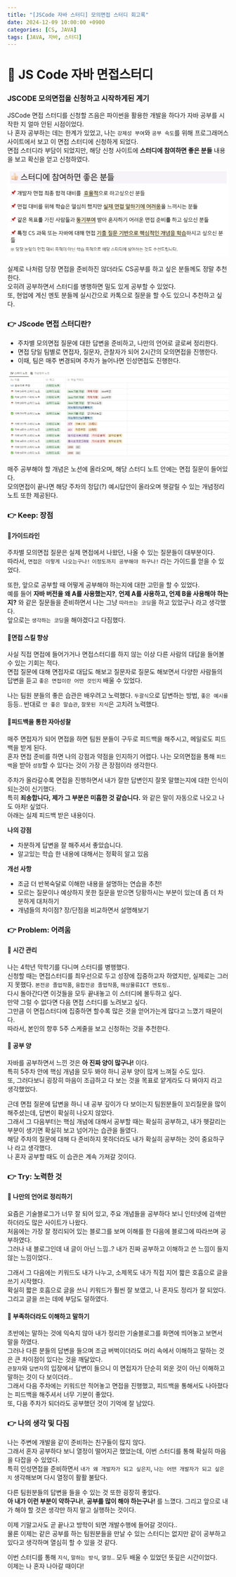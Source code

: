 ```yaml
---
title: "[JSCode 자바 스터디] 모의면접 스터디 회고록"
date: 2024-12-09 10:00:00 +0900
categories: [CS, JAVA]
tags: [JAVA, 자바, 스터디]
---
```


# 📌 JS Code 자바 면접스터디

### JSCODE 모의면접을 신청하고 시작하게된 계기

JSCode 면접 스터디를 신청할 즈음은 파이썬을 활용한 개발을 하다가 자바 공부를 시작한 지 얼마 안된 시점이었다.  
나 혼자 공부하는 데는 한계가 있었고, 나는 `강제성 부여`와 `공부 속도`를 위해 프로그래머스 사이트에서 보고 이 면접 스터디에 신청하게 되었다.  
면접 스터디라 부담이 되었지만, 해당 신청 사이트에 **스터디에 참여하면 좋은 분들** 내용을 보고 확신을 얻고 신청하였다.

![alt text](/images/자바스터디/신청.png)

실제로 나처럼 당장 면접을 준비하진 않더라도 CS공부를 하고 싶은 분들께도 정말 추천한다.  
오히려 공부하면서 스터디를 병행하면 밀도 있게 공부할 수 있었다.  
또, 현업에 계신 멘토 분들께 실시간으로 카톡으로 질문을 할 수도 있으니 추천하고 싶다.

### 👉 JScode 면접 스터디란?

- 주차별 모의면접 질문에 대한 답변을 준비하고, 나만의 언어로 글로써 정리한다.
- 면접 당일 팀별로 면접자, 질문자, 관찰자가 되어 2시간의 모의면접을 진행한다.
- 이때, 팀은 매주 변경되며 주차가 늘어나면 인성면접도 진행한다.

![alt text](/images/자바스터디/면접스터디소개.png)

매주 공부해야 할 개념은 노션에 올라오며, 해당 스터디 노트 안에는 면접 질문이 들어있다.  
모의면접이 끝나면 해당 주차의 정답(?) 예시답안이 올라오며 헷갈릴 수 있는 개념정리 노트 또한 제공된다.

### 👉 Keep: 장점

#### 📌가이드라인

주차별 모의면접 질문은 실제 면접에서 나왔던, 나올 수 있는 질문들이 대부분이다.  
따라서, `면접은 이렇게 나오는구나!` `이정도까지 공부해야 하구나!` 라는 가이드를 얻을 수 있었다.

또한, 앞으로 공부할 때 어떻게 공부해야 하는지에 대한 고민을 할 수 있었다.  
예를 들어 **자바 버전을 왜 A를 사용했는지?**, **언제 A를 사용하고, 언제 B을 사용해야 하는지?** 와 같은 질문들을 준비하면서 나는 그냥 `따라쓰는 코딩`을 하고 있었구나 라고 생각했다.  
앞으로는 `생각하는 코딩`을 해야겠다고 다짐했다.

#### 📌면접 스킬 향상

사실 직접 면접에 들어가거나 면접스터디를 하지 않는 이상 다른 사람의 대답을 들어볼 수 있는 기회는 적다.  
면접 질문에 대해 면접자로 대답도 해보고 질문자로 질문도 해보면서 다양한 사람들의 답변을 듣고 `좋은 면접이란 어떤 것인지` 배울 수 있었다.

나는 팀원 분들의 좋은 습관은 배우려고 노력했다.
`두괄식`으로 답변하는 방법, `좋은 예시를`등등..
반대로 `안 좋은 말습관`, `잘못된 지식`은 고치려 노력했다.

#### 📌피드백을 통한 자아성찰

매주 면접자가 되어 면접을 하면 팀원 분들이 구두로 피드백을 해주시고, 메일로도 피드백을 받게 된다.  
혼자 면접 준비를 하면 나의 강점과 약점을 인지하기 어렵다.
나는 모의면접을 통해 `피드백`을 받아 `성장`할 수 있다는 것이 가장 큰 장점이라 생각한다.

주차가 올라갈수록 면접을 진행하면서 내가 잘한 답변인지 잘못 말했는지에 대한 인식이 되는것이 신기했다.  
특히 **죄송합니다, 제가 그 부분은 미흡한 것 같습니다.** 와 같은 말이 자동으로 나오고 나도 아차! 싶었다.  
아래는 실제 피드백 받은 내용이다.

**나의 강점**

- 차분하게 답변을 잘 해주셔서 좋았습니다.
- 알고있는 학습 한 내용에 대해서는 정확히 알고 있음

**개선 사항**

- 조금 더 반복숙달로 이해한 내용을 설명하는 연습을 추천!
- 모르는 질문이나 예상하지 못한 질문을 받으면 당황하시는 부분이 있는데 좀 더 차분하게 대처하기
- 개념들의 차이점? 장/단점을 비교하면서 설명해보기

### 👉 Problem: 어려움

#### 📌 시간 관리

나는 4학년 막학기를 다니며 스터디를 병행했다.  
신청할 때는 면접스터디를 최우선으로 두고 성장에 집중하고자 하였지만, 실제로는 그러지 못했다.
`본전공 졸업작품`, `융합전공 졸업작품`, `해상물류ICT 멘토링`..  
다시 돌아간다면 이것들을 모두 끝내놓고 이 스터디에 몰두하고 싶다.  
만약 그럴 수 없다면 다음 면접 스터디를 노려보고 싶다.  
그만큼 이 면접스터디에 집중하면 할수록 많은 것을 얻어가는게 많다고 느꼈기 때문이다.  
따라서, 본인의 향후 5주 스케줄을 보고 신청하는 것을 추천한다.

#### 📌 공부 양

자바를 공부하면서 느낀 것은 **아 진짜 양이 많구나!** 이다.  
특히 5주차 안에 핵심 개념을 모두 봐야 하니 공부 양이 많게 느껴질 수도 있다.  
또, 그러다보니 굉장히 마음이 조급하고 다 보는 것을 목표로 얕게라도 다 봐야지 라고 생각했었다.

근데 면접 질문에 답변을 하니 내 공부 깊이가 다 보이는지 팀원분들이 꼬리질문을 많이 해주셨는데, 답변이 확실히 나오지 않았다.  
그래서 그 다음부터는 핵심 개념에 대해서 공부할 때는 확실히 공부하고, 내가 헷갈리는 부분이 생기면 확실히 보고 넘어가는 습관을 들였다.  
해당 주차의 질문에 대해 다 준비하지 못하더라도 내가 확실히 공부하는 것이 중요하구나 라고 생각했다.  
나 혼자 공부할 때도 이 습관은 계속 가져갈 것이다.

### 👉 Try: 노력한 것

#### 📌 나만의 언어로 정리하기

요즘은 기술블로그가 너무 잘 되어 있고, 주요 개념들을 공부하다 보니 인터넷에 검색만 하더라도 많은 사이트가 나왔다.  
처음에는 가장 잘 정리되어 있는 블로그를 보며 이해를 한 다음에 블로그에 따라쓰며 공부하였다.  
그러나 내 블로그인데 내 글이 아닌 느낌..? 내가 진짜 공부하고 이해하고 쓴 느낌이 들지 않는 느낌이었다..

그래서 그 다음에는 키워드도 내가 나누고, 소제목도 내가 직접 지어 짧은 호흡으로 글을 쓰기 시작했다.  
확실히 짧은 호흡으로 글을 쓰니 키워드가 훨씬 잘 보였고, 나 혼자도 정리가 잘 되었다.  
그리고 글을 쓰는 데에 부담도 덜하였다.

#### 📌 부족하더라도 이해하고 말하기

초반에는 말하는 것에 익숙치 않아 내가 정리한 기술블로그를 화면에 띄어놓고 보면서 말을 하였다.  
그러나 다른 분들의 답변을 들으며 조금 버벅이더라도 머리 속에서 이해하고 말하는 것은 큰 차이점이 있다는 것을 깨달았다.  
`관찰자`와 `답변자`의 입장에서 답변이 들으니 이 면접자가 단순히 외운 것이 아닌 이해하고 말하는 것이 다 보이더라..  
그래서 다음 주차에는 키워드만 적어놓고 면접을 진행했고, 피드백을 통해서도 나아졌다는 피드백을 해주셔서 너무 기분이 좋았다.  
또, 다음 주차가 되더라도 공부했던 것이 기억에 잘 남았다.

### 👉 나의 생각 및 다짐

나는 주변에 개발을 같이 준비하는 친구들이 많지 않다.  
그래서 혼자 공부하다 보니 열정이 떨어지곤 했었는데, 이번 스터디를 통해 확실히 마음을 다잡을 수 있었다.  
특히 인성면접을 준비하면서 `내가 왜 개발자가 되고 싶은지`, `나는 어떤 개발자가 되고 싶은지` 생각해보며 다시 열정이 활활 불탔다.

다른 팀원분들의 답변을 들을 수 있는 것 또한 굉장히 좋았다.  
**아 내가 이런 부분이 약하구나!**, **공부를 많이 해야 하는구나!** 를 느꼈다.
그리고 앞으로 내가 해야 할 것은 생각만 하지 말고 실행하는 것이다.

이제 기말고사도 곧 끝나고 방학이 되면 개발수행에 들어갈 것이다..  
물론 이제는 같은 공부를 하는 팀원분들을 만날 수 있는 스터디는 없지만 같이 공부하고 있다고 생각하며 열심히 할 수 있을 것 같다.

이번 스터디를 통해 `지식`, `말하는 방식`, `열정`.. 모두 배울 수 있었던 뜻깊은 시간이었다.  
이제는 나 혼자 나아갈 때이다!
